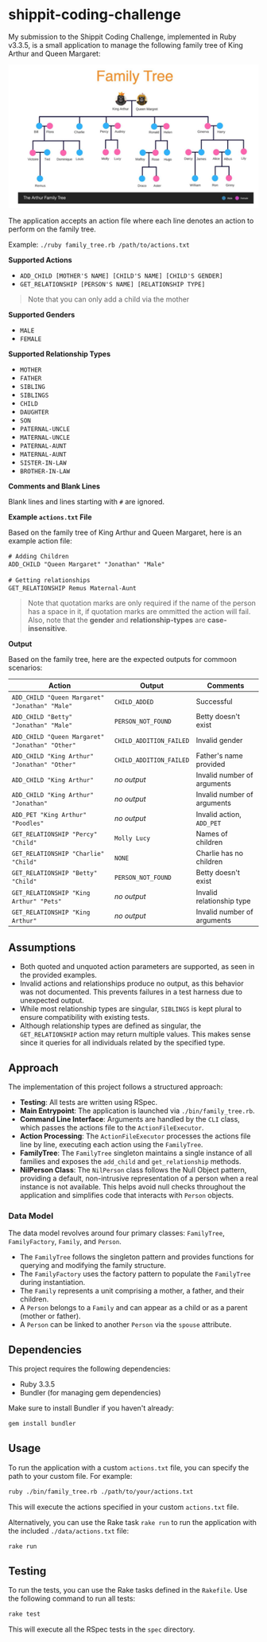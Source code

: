 # shippit-coding-challenge

My submission to the Shippit Coding Challenge, implemented in Ruby v3.3.5, is a small application to manage the following family tree of King Arthur and Queen Margaret:

![Image of the Family Tree](./family-tree.png)

The application accepts an action file where each line denotes an action to perform on the family tree.

Example: `./ruby family_tree.rb /path/to/actions.txt`

**Supported Actions**

- `ADD_CHILD [MOTHER'S NAME] [CHILD'S NAME] [CHILD'S GENDER]`
- `GET_RELATIONSHIP [PERSON'S NAME] [RELATIONSHIP TYPE]`

> Note that you can only add a child via the mother

**Supported Genders**

- `MALE`
- `FEMALE`

**Supported Relationship Types**

- `MOTHER`
- `FATHER`
- `SIBLING`
- `SIBLINGS`
- `CHILD`
- `DAUGHTER`
- `SON`
- `PATERNAL-UNCLE`
- `MATERNAL-UNCLE`
- `PATERNAL-AUNT`
- `MATERNAL-AUNT`
- `SISTER-IN-LAW`
- `BROTHER-IN-LAW`

**Comments and Blank Lines**

Blank lines and lines starting with `#` are ignored.

**Example `actions.txt` File**

Based on the family tree of King Arthur and Queen Margaret, here is an example action file:

```
# Adding Children
ADD_CHILD "Queen Margaret" "Jonathan" "Male"

# Getting relationships
GET_RELATIONSHIP Remus Maternal-Aunt
```

> Note that quotation marks are only required if the name of the person has a space in it, if quotation marks are ommitted the action will fail.\
> Also, note that the **gender** and **relationship-types** are **case-insensitive**.

**Output**

Based on the family tree, here are the expected outputs for commoon scenarios:

| Action                                          | Output                  | Comments                    |
| ----------------------------------------------- | ----------------------- | --------------------------- |
| `ADD_CHILD "Queen Margaret" "Jonathan" "Male"`  | `CHILD_ADDED`           | Successful                  |
| `ADD_CHILD "Betty" "Jonathan" "Male"`           | `PERSON_NOT_FOUND`      | Betty doesn't exist         |
| `ADD_CHILD "Queen Margaret" "Jonathan" "Other"` | `CHILD_ADDITION_FAILED` | Invalid gender              |
| `ADD_CHILD "King Arthur" "Jonathan" "Other"`    | `CHILD_ADDITION_FAILED` | Father's name provided      |
| `ADD_CHILD "King Arthur"`                       | _no output_             | Invalid number of arguments |
| `ADD_CHILD "King Arthur" "Jonathan"`            | _no output_             | Invalid number of arguments |
| `ADD_PET "King Arthur" "Poodles"`               | _no output_             | Invalid action, `ADD_PET`   |
| `GET_RELATIONSHIP "Percy" "Child"`              | `Molly Lucy`            | Names of children           |
| `GET_RELATIONSHIP "Charlie" "Child"`            | `NONE`                  | Charlie has no children     |
| `GET_RELATIONSHIP "Betty" "Child"`              | `PERSON_NOT_FOUND`      | Betty doesn't exist         |
| `GET_RELATIONSHIP "King Arthur" "Pets"`         | _no output_             | Invalid relationship type   |
| `GET_RELATIONSHIP "King Arthur"`                | _no output_             | Invalid number of arguments |

## Assumptions

- Both quoted and unquoted action parameters are supported, as seen in the provided examples.
- Invalid actions and relationships produce no output, as this behavior was not documented. This prevents failures in a test harness due to unexpected output.
- While most relationship types are singular, `SIBLINGS` is kept plural to ensure compatibility with existing tests.
- Although relationship types are defined as singular, the `GET_RELATIONSHIP` action may return multiple values. This makes sense since it queries for all individuals related by the specified type.

## Approach

The implementation of this project follows a structured approach:

- **Testing**: All tests are written using RSpec.
- **Main Entrypoint**: The application is launched via `./bin/family_tree.rb`.
- **Command Line Interface**: Arguments are handled by the `CLI` class, which passes the actions file to the `ActionFileExecutor`.
- **Action Processing**: The `ActionFileExecutor` processes the actions file line by line, executing each action using the `FamilyTree`.
- **FamilyTree**: The `FamilyTree` singleton maintains a single instance of all families and exposes the `add_child` and `get_relationship` methods.
- **NilPerson Class**: The `NilPerson` class follows the Null Object pattern, providing a default, non-intrusive representation of a person when a real instance is not available. This helps avoid null checks throughout the application and simplifies code that interacts with `Person` objects.

### Data Model

The data model revolves around four primary classes: `FamilyTree`, `FamilyFactory`, `Family`, and `Person`.

- The `FamilyTree` follows the singleton pattern and provides functions for querying and modifying the family structure.
- The `FamilyFactory` uses the factory pattern to populate the `FamilyTree` during instantiation.
- The `Family` represents a unit comprising a mother, a father, and their children.
- A `Person` belongs to a `Family` and can appear as a child or as a parent (mother or father).
- A `Person` can be linked to another `Person` via the `spouse` attribute.

## Dependencies

This project requires the following dependencies:

- Ruby 3.3.5
- Bundler (for managing gem dependencies)

Make sure to install Bundler if you haven't already:

```sh
gem install bundler
```

## Usage

To run the application with a custom `actions.txt` file, you can specify the path to your custom file. For example:

```sh
ruby ./bin/family_tree.rb ./path/to/your/actions.txt
```

This will execute the actions specified in your custom `actions.txt` file.

Alternatively, you can use the Rake task `rake run` to run the application with the included `./data/actions.txt` file:

```sh
rake run
```

## Testing

To run the tests, you can use the Rake tasks defined in the `Rakefile`. Use the following command to run all tests:

```sh
rake test
```

This will execute all the RSpec tests in the `spec` directory.
